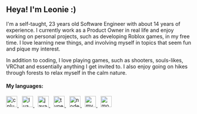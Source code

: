 <h2 align="left">Heya! I'm Leonie :)</h2>

I'm a self-taught, 23 years old Software Engineer with about 14 years of experience. I currently work as a Product Owner in real life and enjoy working on personal projects, such as developing Roblox games, in my free time. I love learning new things, and involving myself in topics that seem fun and pique my interest.

In addition to coding, I love playing games, such as shooters, souls-likes, VRChat and essentially anything I get invited to. I also enjoy going on hikes through forests to relax myself in the calm nature.

<h4 align="left">My languages:</h4>
<div align="left">
  <a href="https://cplusplus.com"> <img src="https://cdn.jsdelivr.net/gh/devicons/devicon/icons/cplusplus/cplusplus-original.svg" height="30" alt="cplusplus logo"/>
  </a>

  <img width="5" />

  <a href="https://luau-lang.org">
  <img src="https://cdn.jsdelivr.net/gh/devicons/devicon/icons/lua/lua-original.svg" height="30" alt="lua logo"/>
  </a>

  <img width="5" />

  <a href="https://www.javascript.com">
  <img src="https://cdn.jsdelivr.net/gh/devicons/devicon/icons/javascript/javascript-original.svg" height="30" alt="javascript logo"/>
  </a>

  <img width="5" />

  <a href="https://www.typescriptlang.org">
  <img src="https://cdn.jsdelivr.net/gh/devicons/devicon/icons/typescript/typescript-original.svg" height="30" alt="typescript logo"/>
  </a>

  <img width="5" />

  <a href="https://nodejs.org">
  <img src="https://cdn.jsdelivr.net/gh/devicons/devicon/icons/nodejs/nodejs-original.svg" height="30" alt="nodejs logo"/>
  </a>

  <img width="5" />

  <a href="https://www.mysql.com">
  <img src="https://cdn.jsdelivr.net/gh/devicons/devicon/icons/mysql/mysql-original.svg" height="30" alt="mysql logo"/>
  </a>

  <img width="5" />

  <a href="https://www.mongodb.com">
  <img src="https://cdn.jsdelivr.net/gh/devicons/devicon/icons/mongodb/mongodb-original.svg" height="30" alt="mongodb logo"/>
  </a>
</div>

